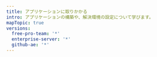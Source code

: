 ```yaml
---
title: アプリケーションに取りかかる
intro: アプリケーションの構築や、解決環境の設定について学びます。
mapTopic: true
versions:
  free-pro-team: '*'
  enterprise-server: '*'
  github-ae: '*'
---
```


